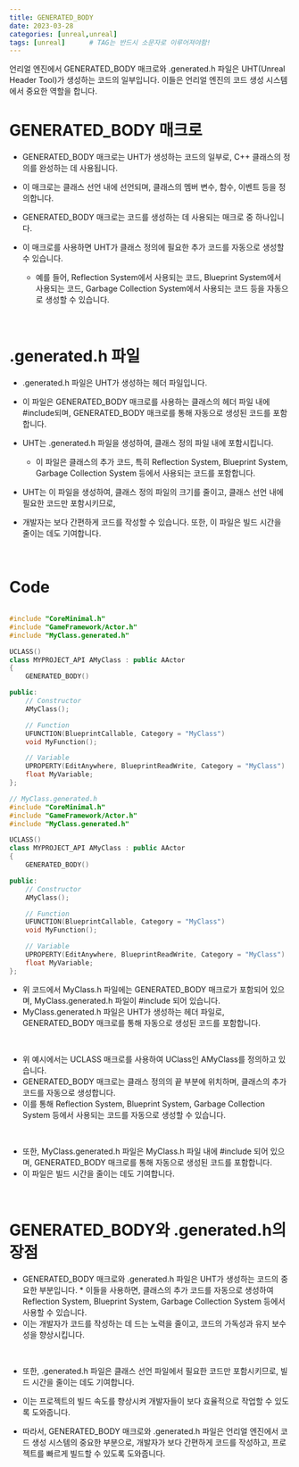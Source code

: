 ```yaml
---
title: GENERATED_BODY
date: 2023-03-28
categories: [unreal,unreal]
tags: [unreal]		# TAG는 반드시 소문자로 이루어져야함!
---
```




언리얼 엔진에서 GENERATED_BODY 매크로와 .generated.h 파일은 UHT(Unreal Header Tool)가 생성하는 코드의 일부입니다. 이들은 언리얼 엔진의 코드 생성 시스템에서 중요한 역할을 합니다.

GENERATED_BODY 매크로
===================
* GENERATED_BODY 매크로는 UHT가 생성하는 코드의 일부로, C++ 클래스의 정의를 완성하는 데 사용됩니다.
* 이 매크로는 클래스 선언 내에 선언되며, 클래스의 멤버 변수, 함수, 이벤트 등을 정의합니다.

* GENERATED_BODY 매크로는 코드를 생성하는 데 사용되는 매크로 중 하나입니다.
* 이 매크로를 사용하면 UHT가 클래스 정의에 필요한 추가 코드를 자동으로 생성할 수 있습니다. 
  * 예를 들어, Reflection System에서 사용되는 코드, Blueprint System에서 사용되는 코드, Garbage Collection System에서 사용되는 코드 등을 자동으로 생성할 수 있습니다.

<br>

.generated.h 파일
================

* .generated.h 파일은 UHT가 생성하는 헤더 파일입니다.
* 이 파일은 GENERATED_BODY 매크로를 사용하는 클래스의 헤더 파일 내에 #include되며, GENERATED_BODY 매크로를 통해 자동으로 생성된 코드를 포함합니다.

* UHT는 .generated.h 파일을 생성하여, 클래스 정의 파일 내에 포함시킵니다.
  * 이 파일은 클래스의 추가 코드, 특히 Reflection System, Blueprint System, Garbage Collection System 등에서 사용되는 코드를 포함합니다.

* UHT는 이 파일을 생성하여, 클래스 정의 파일의 크기를 줄이고, 클래스 선언 내에 필요한 코드만 포함시키므로,
* 개발자는 보다 간편하게 코드를 작성할 수 있습니다. 또한, 이 파일은 빌드 시간을 줄이는 데도 기여합니다.

<br>

Code
=================

```c++

#include "CoreMinimal.h"
#include "GameFramework/Actor.h"
#include "MyClass.generated.h"

UCLASS()
class MYPROJECT_API AMyClass : public AActor
{
    GENERATED_BODY()

public:
    // Constructor
    AMyClass();

    // Function
    UFUNCTION(BlueprintCallable, Category = "MyClass")
    void MyFunction();

    // Variable
    UPROPERTY(EditAnywhere, BlueprintReadWrite, Category = "MyClass")
    float MyVariable;
};

// MyClass.generated.h
#include "CoreMinimal.h"
#include "GameFramework/Actor.h"
#include "MyClass.generated.h"

UCLASS()
class MYPROJECT_API AMyClass : public AActor
{
    GENERATED_BODY()

public:
    // Constructor
    AMyClass();

    // Function
    UFUNCTION(BlueprintCallable, Category = "MyClass")
    void MyFunction();

    // Variable
    UPROPERTY(EditAnywhere, BlueprintReadWrite, Category = "MyClass")
    float MyVariable;
};
```


* 위 코드에서 MyClass.h 파일에는 GENERATED_BODY 매크로가 포함되어 있으며, MyClass.generated.h 파일이 #include 되어 있습니다.
* MyClass.generated.h 파일은 UHT가 생성하는 헤더 파일로, GENERATED_BODY 매크로를 통해 자동으로 생성된 코드를 포함합니다.

<br>

* 위 예시에서는 UCLASS 매크로를 사용하여 UClass인 AMyClass를 정의하고 있습니다.
* GENERATED_BODY 매크로는 클래스 정의의 끝 부분에 위치하며, 클래스의 추가 코드를 자동으로 생성합니다.
* 이를 통해 Reflection System, Blueprint System, Garbage Collection System 등에서 사용되는 코드를 자동으로 생성할 수 있습니다.

<br>

* 또한, MyClass.generated.h 파일은 MyClass.h 파일 내에 #include 되어 있으며, GENERATED_BODY 매크로를 통해 자동으로 생성된 코드를 포함합니다.
* 이 파일은 빌드 시간을 줄이는 데도 기여합니다.

<br>

GENERATED_BODY와 .generated.h의 장점
===============
* GENERATED_BODY 매크로와 .generated.h 파일은 UHT가 생성하는 코드의 중요한 부분입니다. * 이들을 사용하면, 클래스의 추가 코드를 자동으로 생성하여 Reflection System, Blueprint System, Garbage Collection System 등에서 사용할 수 있습니다.
* 이는 개발자가 코드를 작성하는 데 드는 노력을 줄이고, 코드의 가독성과 유지 보수성을 향상시킵니다.

<br>

* 또한, .generated.h 파일은 클래스 선언 파일에서 필요한 코드만 포함시키므로, 빌드 시간을 줄이는 데도 기여합니다.
* 이는 프로젝트의 빌드 속도를 향상시켜 개발자들이 보다 효율적으로 작업할 수 있도록 도와줍니다.

* 따라서, GENERATED_BODY 매크로와 .generated.h 파일은 언리얼 엔진에서 코드 생성 시스템의 중요한 부분으로, 개발자가 보다 간편하게 코드를 작성하고, 프로젝트를 빠르게 빌드할 수 있도록 도와줍니다.